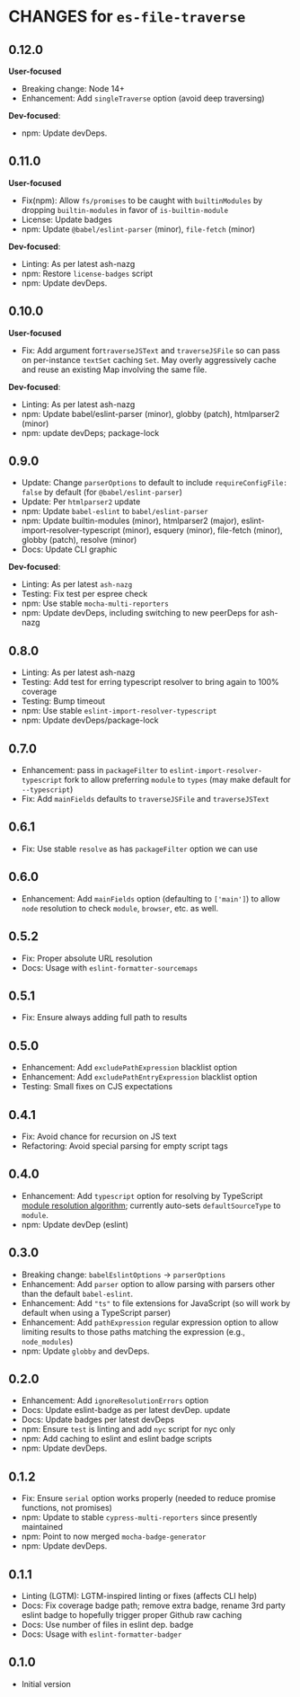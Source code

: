 # CHANGES for `es-file-traverse`

## 0.12.0

**User-focused**

- Breaking change: Node 14+
- Enhancement: Add `singleTraverse` option (avoid deep traversing)

**Dev-focused**:

- npm: Update devDeps.

## 0.11.0

**User-focused**

- Fix(npm): Allow `fs/promises` to be caught with `builtinModules` by
    dropping `builtin-modules` in favor of `is-builtin-module`
- License: Update badges
- npm: Update `@babel/eslint-parser` (minor), `file-fetch` (minor)

**Dev-focused**:
- Linting: As per latest ash-nazg
- npm: Restore `license-badges` script
- npm: Update devDeps.

## 0.10.0

**User-focused**

- Fix: Add argument for`traverseJSText` and `traverseJSFile` so can pass on
    per-instance `textSet` caching `Set`. May overly aggressively cache and
    reuse an existing Map involving the same file.

**Dev-focused**:

- Linting: As per latest ash-nazg
- npm: Update babel/eslint-parser (minor), globby (patch), htmlparser2 (minor)
- npm: update devDeps; package-lock

## 0.9.0

- Update: Change `parserOptions` to default to include
    `requireConfigFile: false` by default (for `@babel/eslint-parser`)
- Update: Per `htmlparser2` update
- npm: Update `babel-eslint` to `babel/eslint-parser`
- npm: Update builtin-modules (minor), htmlparser2 (major),
    eslint-import-resolver-typescript (minor), esquery (minor),
    file-fetch (minor), globby (patch), resolve (minor)
- Docs: Update CLI graphic

**Dev-focused**:

- Linting: As per latest `ash-nazg`
- Testing: Fix test per espree check
- npm: Use stable `mocha-multi-reporters`
- npm: Update devDeps, including switching to new peerDeps for ash-nazg

## 0.8.0

- Linting: As per latest ash-nazg
- Testing: Add test for erring typescript resolver to bring again to 100%
    coverage
- Testing: Bump timeout
- npm: Use stable `eslint-import-resolver-typescript`
- npm: Update devDeps/package-lock

## 0.7.0

- Enhancement: pass in `packageFilter` to `eslint-import-resolver-typescript`
    fork to allow preferring `module` to `types` (may make default for
    `--typescript`)
- Fix: Add `mainFields` defaults to `traverseJSFile` and `traverseJSText`

## 0.6.1

- Fix: Use stable `resolve` as has `packageFilter` option we can use

## 0.6.0

- Enhancement: Add `mainFields` option (defaulting to `['main']`) to allow
    `node` resolution to check `module`, `browser`, etc. as well.

## 0.5.2

- Fix: Proper absolute URL resolution
- Docs: Usage with `eslint-formatter-sourcemaps`

## 0.5.1

- Fix: Ensure always adding full path to results

## 0.5.0

- Enhancement: Add `excludePathExpression` blacklist option
- Enhancement: Add `excludePathEntryExpression` blacklist option
- Testing: Small fixes on CJS expectations

## 0.4.1

- Fix: Avoid chance for recursion on JS text
- Refactoring: Avoid special parsing for empty script tags

## 0.4.0

- Enhancement: Add `typescript` option for resolving by TypeScript
    [module resolution algorithm](https://www.typescriptlang.org/docs/handbook/module-resolution.html); currently auto-sets `defaultSourceType` to `module`.
- npm: Update devDep (eslint)

## 0.3.0

- Breaking change: `babelEslintOptions` -> `parserOptions`
- Enhancement: Add `parser` option to allow parsing with parsers other
    than the default `babel-eslint`.
- Enhancement: Add `"ts"` to file extensions for JavaScript (so will
    work by default when using a TypeScript parser)
- Enhancement: Add `pathExpression` regular expression option to allow
    limiting results to those paths matching the expression (e.g.,
    `node_modules`)
- npm: Update `globby` and devDeps.

## 0.2.0

- Enhancement: Add `ignoreResolutionErrors` option
- Docs: Update eslint-badge as per latest devDep. update
- Docs: Update badges per latest devDeps
- npm: Ensure `test` is linting and add `nyc` script for nyc only
- npm: Add caching to eslint and eslint badge scripts
- npm: Update devDeps.

## 0.1.2

- Fix: Ensure `serial` option works properly (needed to reduce promise
    functions, not promises)
- npm: Update to stable `cypress-multi-reporters` since presently maintained
- npm: Point to now merged `mocha-badge-generator`
- npm: Update devDeps.

## 0.1.1

- Linting (LGTM): LGTM-inspired linting or fixes (affects CLI help)
- Docs: Fix coverage badge path; remove extra badge, rename 3rd party
    eslint badge to hopefully trigger proper Github raw caching
- Docs: Use number of files in eslint dep. badge
- Docs: Usage with `eslint-formatter-badger`

## 0.1.0

- Initial version
